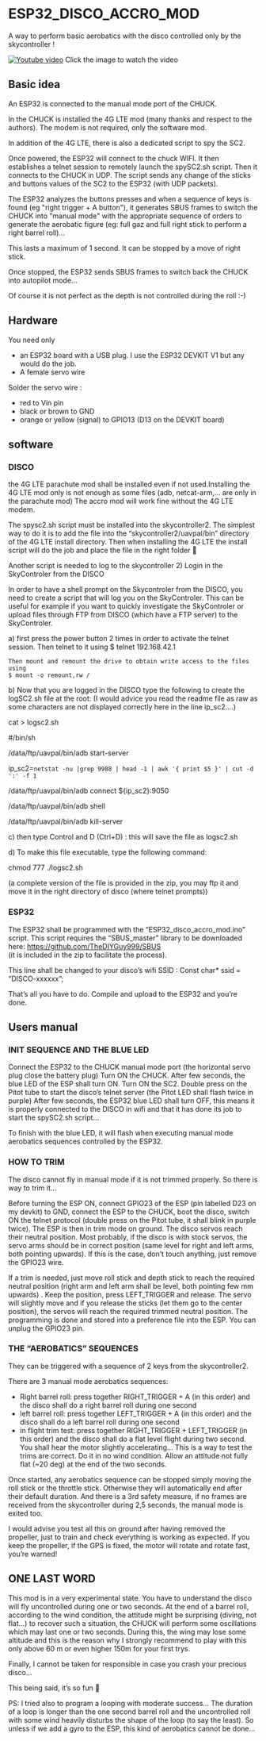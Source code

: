
# ESP32_DISCO_ACCRO_MOD
A way to perform basic aerobatics with the disco controlled only by the skycontroller !

[![Youtube video](https://i9.ytimg.com/vi/nRvVFVoBn40/maxresdefault.jpg?time=1629130800000&sqp=CLCg6ogG&rs=AOn4CLAxe52em3qTRHPK6ysz1I4W-IczJw)](https://www.youtube.com/watch?v=nRvVFVoBn40)
Click the image to watch the video

## Basic idea

An ESP32 is connected to the manual mode port of the CHUCK.

In the CHUCK is installed the 4G LTE mod (many thanks and respect to the authors). The modem is not required, only the software mod.

In addition of the 4G LTE, there is also a dedicated script to spy the SC2.

Once powered, the ESP32 will connect to the chuck WIFI. It then establishes a telnet session to remotely launch the spySC2.sh script. Then it connects to the CHUCK in UDP.
The script sends any change of the sticks and buttons values of the SC2 to the ESP32 (with UDP packets).

The ESP32 analyzes the buttons presses and when a sequence of keys is found (eg "right trigger + A button"), it generates  SBUS frames to switch the CHUCK into "manual mode" with the appropriate sequence of orders to generate the aerobatic figure (eg: full gaz and full right stick to perform a right barrel roll)...

This lasts a maximum of 1 second. It can be stopped by a move of right stick.

Once stopped, the ESP32 sends SBUS frames to switch back the CHUCK into autopilot mode... 

Of course it is not perfect as the depth is not controlled during the roll :-)

## Hardware

You need only 
-	an ESP32 board with a USB plug. I use the ESP32 DEVKIT V1 but any would do the job.
-	A female servo wire

Solder the servo wire :
-	red to Vin pin
-	black or brown to GND
-	orange or yellow (signal) to GPIO13 (D13 on the DEVKIT board)

## software

### DISCO

the 4G LTE parachute mod shall be installed even if not used.Installing the 4G LTE mod only is not enough as some files (adb, netcat-arm,... are only in the parachute mod)
The accro mod will work fine without the 4G LTE modem.

The spysc2.sh script must be installed into the skycontroller2. 
The simplest way to do it is to add the file into the “skycontroller2/uavpal/bin” directory of the 4G LTE install directory. Then when installing the 4G LTE the install script will do the job and place the file in the right folder 

Another script is needed to log to the skycontroller
2) Login in the SkyControler from the DISCO

In order to have a shell prompt on the Skycontroler from the DISCO, you need to create a script that will log you on the SkyControler.
This can be useful for example if you want to quickly investigate the SkyControler or upload files through FTP from DISCO (which have a FTP server) to the SkyControler.

  a) first press the power button 2 times in order to activate the telnet session. Then telnet to it using
    $ telnet 192.168.42.1
    
    Then mount and remount the drive to obtain write access to the files using
    $ mount -o remount,rw /

  b) Now that you are logged in the DISCO type the following to create the logSC2.sh file at the root: (I would advice you read the readme file as raw as some characters are not displayed correctly here in the line ip_sc2....)

cat > logsc2.sh

#/bin/sh

/data/ftp/uavpal/bin/adb start-server

ip_sc2=`netstat -nu |grep 9988 | head -1 | awk '{ print $5 }' | cut -d ':' -f 1`

/data/ftp/uavpal/bin/adb connect ${ip_sc2}:9050

/data/ftp/uavpal/bin/adb shell

/data/ftp/uavpal/bin/adb kill-server


  c) then type Control and D (Ctrl+D) : this will save the file as logsc2.sh

  d) To make this file executable, type the following command:

chmod 777 ./logsc2.sh

(a complete version of the file is provided in the zip, you may ftp it and move it in the right directory of disco (where telnet prompts))

### ESP32

The ESP32 shall be programmed with the “ESP32_disco_accro_mod.ino” script.
This script requires the “SBUS_master” library to be downloaded here: https://github.com/TheDIYGuy999/SBUS  
(it is included in the zip to facilitate the process).

This line shall be changed to your disco’s wifi SSID :
Const char* ssid = “DISCO-xxxxxx”;

That’s all you have to do. Compile and upload to the ESP32 and you’re done.

## Users manual

### INIT SEQUENCE AND THE BLUE LED
Connect the ESP32 to the CHUCK manual mode port (the horizontal servo plug close the battery plug)
Turn ON the CHUCK. After few seconds, the blue LED of the ESP shall turn ON.
Turn ON the SC2.
Double press on the Pitot tube to start the disco’s telnet server (the Pitot LED shall flash twice in purple)
After few seconds, the ESP32 blue LED shall turn OFF, this means it is properly connected to the DISCO in wifi and that it has done its job to start the spySC2.sh script…

To finish with the blue LED, it will flash when executing manual mode aerobatics sequences controlled by the ESP32.


### HOW TO TRIM

The disco cannot fly in manual mode if it is not trimmed properly. So there is way to trim it...

Before turning the ESP ON, connect GPIO23 of the ESP (pin labelled D23 on my devkit) to GND, connect the ESP to the CHUCK, boot the disco, switch ON the telnet protocol (double press on the Pitot tube, it shall blink in purple twice).
The ESP is then in trim mode on ground. The disco servos reach their neutral position. Most probably, if the disco is with stock servos, the servo arms should be in correct position (same level for right and left arms, both pointing upwards). If this is the case, don’t touch anything, just remove the GPIO23 wire.

If a trim is needed, just move roll stick and depth stick to reach the required neutral position (right arm and left arm shall be level, both pointing few mm upwards) . Keep the position, press LEFT_TRIGGER and release. The servo will slightly move and if you release the sticks (let them go to the center position), the servos will reach the required trimmed neutral position.
The programming is done and stored into a preference file into the ESP.
You can unplug the GPIO23 pin. 

### THE “AEROBATICS” SEQUENCES
They can be triggered with a sequence of 2 keys from the skycontroller2.

There are 3 manual mode aerobatics sequences:
-	Right barrel roll: press together RIGHT_TRIGGER + A (in this order) and the disco shall do a right barrel roll during one second
-	left barrel roll: press together LEFT_TRIGGER + A (in this order) and the disco shall do a left barrel roll during one second
-	in flight trim test: press together RIGHT_TRIGGER + LEFT_TRIGGER (in this order) and the disco shall do a flat level flight during two second. You shall hear the motor slightly accelerating… This is a way to test the trims are correct. Do it in no wind condition. Allow an attitude not fully flat (~20 deg) at the end of the two seconds. 

Once started, any aerobatics sequence can be stopped simply moving the roll stick or the throttle stick. Otherwise they will automatically end after their default duration. And there is a 3rd safety measure, if no frames are received from the skycontroller during 2,5 seconds, the manual mode is exited too.

I would advise you test all this on ground after having removed the propeller, just to train and check everything is working as expected.
If you keep the propeller, if the GPS is fixed, the motor will rotate and rotate fast, you’re warned!

## ONE LAST WORD
This mod is in a very experimental state. You have to understand the disco will fly uncontrolled during one or two seconds. At the end of a barrel roll, according to the wind condition, the attitude might be surprising (diving, not flat…) to recover such a situation, the CHUCK will perform some oscillations which may last one or two seconds. During this, the wing may lose some altitude and this is the reason why I strongly recommend to play with this only above 60 m or even higher 150m for your first trys.

Finally, I cannot be taken for responsible in case you crash your precious disco…

This being said, it’s so fun 

PS: I tried also to program a looping with moderate success… The duration of a loop is longer than the one second barrel roll and the uncontrolled roll with some wind heavily disturbs the shape of the loop (to say the least). So unless if we add a gyro to the ESP, this kind of aerobatics cannot be done…

